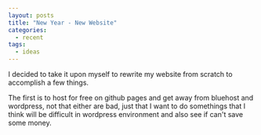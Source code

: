 ```yaml
---
layout: posts
title: "New Year - New Website"
categories: 
  - recent
tags: 
  - ideas
---
```


I decided to take it upon myself to rewrite my website from scratch to accomplish a few things. 

The first is to host for free on github pages and get away from bluehost and wordpress, not that either are bad, just that I want to do somethings that I think will be difficult in wordpress environment and also see if can't save some money. 